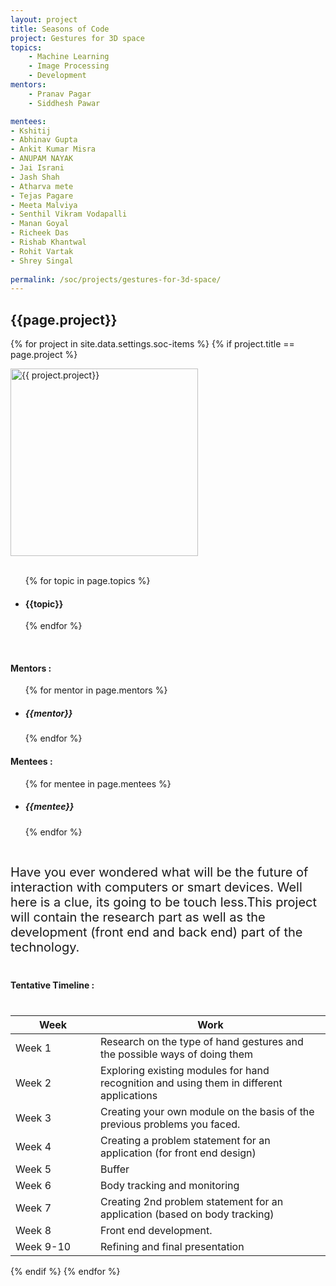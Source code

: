 ```yaml
---
layout: project
title: Seasons of Code
project: Gestures for 3D space
topics:
    - Machine Learning
    - Image Processing
    - Development
mentors:
    - Pranav Pagar
    - Siddhesh Pawar

mentees:
- Kshitij
- Abhinav Gupta
- Ankit Kumar Misra
- ANUPAM NAYAK
- Jai Israni
- Jash Shah
- Atharva mete
- Tejas Pagare
- Meeta Malviya
- Senthil Vikram Vodapalli
- Manan Goyal
- Richeek Das
- Rishab Khantwal
- Rohit Vartak
- Shrey Singal 
    
permalink: /soc/projects/gestures-for-3d-space/
---
```


<h2 class="display1 m-3 p-3 text-center">{{page.project}}</h2>

{% for project in site.data.settings.soc-items %}
{% if project.title == page.project %}
<div>
    <img src="{{ site.baseurl }}/{{ project.image }}"  width = "300" height="300" alt="{{ project.project}}" class="border rounded img-soc">
</div>
<div>
    <br>
    <ul>
        {% for topic in page.topics %}
        <li><h4 class="text-primary text-center">{{topic}}</h4></li>
        {% endfor %}
    </ul>
    <br>
    <h4 class="display3  ">Mentors :</h4> 
    <ul>
        {% for mentor in page.mentors %}
        <li><h5 class=" ">{{mentor}}</h5></li>
        {% endfor %}
    </ul>
    <h4 class="display3  ">Mentees :</h4> 
    <ul>
        {% for mentee in page.mentees %}
        <li><h5 class="">{{mentee}}</h5></li>
        {% endfor %}
    </ul>
</div>
<div>
    <p class="display3" style = "font-size:20px;" >
        <br>
        Have you ever wondered what will be the future of interaction with computers or smart devices. Well here is a clue, its going to be touch less.This project will contain the research part as well as the development (front end and back end) part of the technology.
    </p>
</div>
<div>
    <h4 class="display3" style="margin:40px 0px 40px 0px;">Tentative Timeline :</h4>
    <table class="table table-striped">
    <thead>
        <tr>
        <th>Week</th>
        <th>Work</th>
        </tr>
    </thead>
    <tbody>
    <tr>
      <td style='width: 120px'>Week 1</td>
      <td>Research on the type of hand gestures and the possible ways of doing them</td>
    </tr><tr>
      <td>Week 2</td>
      <td>Exploring existing modules for hand recognition and using them in different applications</td>
    </tr>
    <tr>
      <td>Week 3</td>
      <td>Creating your own module on the basis of the previous problems you faced.</td>
    </tr>
    <tr>
      <td>Week 4</td>
      <td>Creating a problem statement for an application (for front end design)</td>
    </tr>
    <tr>
      <td>Week 5</td>
      <td>Buffer</td>
    </tr>
    <tr>
      <td>Week 6</td>
      <td>Body tracking and monitoring</td>
    </tr>
    <tr>
      <td>Week 7</td>
      <td>Creating 2nd problem statement for an application (based on body tracking)</td>
    </tr>
    <tr>
      <td>Week 8</td>
      <td>Front end development.</td>
    </tr>
    <tr>
      <td>Week 9-10</td>
      <td>Refining and final presentation</td>
    </tr>
    </tbody>
    </table>
</div>
{% endif %}
{% endfor %}

